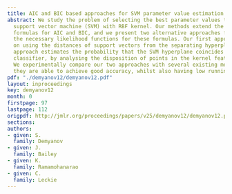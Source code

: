 ```yaml
---
title: AIC and BIC based approaches for SVM parameter value estimation with RBF kernels
abstract: We study the problem of selecting the best parameter values to use for a
  support vector machine (SVM) with RBF kernel. Our methods extend the well-known
  formulas for AIC and BIC, and we present two alternative approaches for calculating
  the necessary likelihood functions for these formulas. Our first approach is based
  on using the distances of support vectors from the separating hyperplane. Our second
  approach estimates the probability that the SVM hyperplane coincides with the Bayes
  classifier, by analysing the disposition of points in the kernel feature space.
  We experimentally compare our two approaches with several existing methods and show
  they are able to achieve good accuracy, whilst also having low running time.
pdf: "./demyanov12/demyanov12.pdf"
layout: inproceedings
key: demyanov12
month: 0
firstpage: 97
lastpage: 112
origpdf: http://jmlr.org/proceedings/papers/v25/demyanov12/demyanov12.pdf
sections: 
authors:
- given: S.
  family: Demyanov
- given: J.
  family: Bailey
- given: K.
  family: Ramamohanarao
- given: C.
  family: Leckie
---
```

